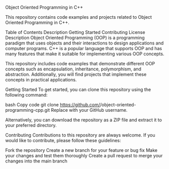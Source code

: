 Object Oriented Programming in C++

This repository contains code examples and projects related to Object Oriented Programming in C++.

Table of Contents
Description
Getting Started
Contributing
License
Description
Object Oriented Programming (OOP) is a programming paradigm that uses objects and their interactions to design applications and computer programs. C++ is a popular language that supports OOP and has many features that make it suitable for implementing various OOP concepts.

This repository includes code examples that demonstrate different OOP concepts such as encapsulation, inheritance, polymorphism, and abstraction. Additionally, you will find projects that implement these concepts in practical applications.

Getting Started
To get started, you can clone this repository using the following command:

bash
Copy code
git clone https://github.com/<username>/object-oriented-programming-cpp.git
Replace <username> with your GitHub username.

Alternatively, you can download the repository as a ZIP file and extract it to your preferred directory.

Contributing
Contributions to this repository are always welcome. If you would like to contribute, please follow these guidelines:

Fork the repository
Create a new branch for your feature or bug fix
Make your changes and test them thoroughly
Create a pull request to merge your changes into the main branch
